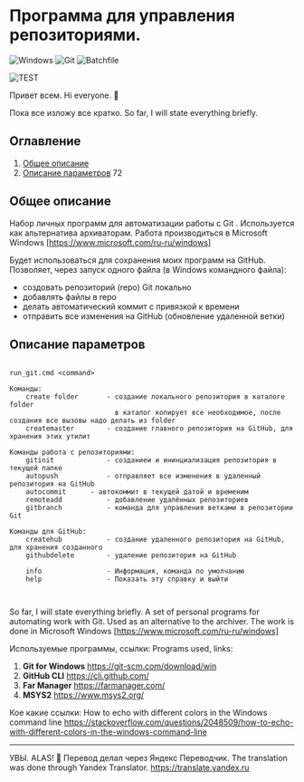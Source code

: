 # Программа для управления репозиториями.

![Windows](https://img.shields.io/badge/Windows-0078D6?style=for-the-badge&logo=windows&logoColor=white)
![Git](https://img.shields.io/badge/git-%23F05033.svg?style=for-the-badge&logo=git&logoColor=white)
![Batchfile](https://img.shields.io/badge/-Batchfile-090909?style=for-the-badge&logo=Batchfile&logoColor=097CDB)

![TEST](https://img.shields.io/badge/TEST-you_like-blue)

Привет всем. Hi everyone. :wave:

Пока все изложу все кратко. 
So far, I will state everything briefly.

## Оглавление
1. [Общее описание](#Общее-описание)
2. [Описание параметров](#Описание-параметров)
                                                                                                                                          72
## Общее описание

Набор личных программ для автоматизации работы с Git  .
Используется как альтернатива архиваторам.
Работа производиться в Microsoft Windows [https://www.microsoft.com/ru-ru/windows]

Будет использоваться для сохранения моих программ на GitHub. 
Позволяет, через запуск одного файла (в Windows командного файла):
 - создовать репозиторий (repo) Git локально
 - добавлять файлы в repo
 - делать автоматический коммит с привязкой к времени
 - отправить все изменения на GitHub (обновление удаленной ветки)

## Описание параметров
```

run_git.cmd <command>

Команды:
    create folder       - создание локального репозитория в каталоге folder
                          в каталог копирует все необходимое, после создания все вызовы надо делать из folder
    createmaster        - создание главного репозитория на GitHub, для хранения этих утилит

Команды работа с репозиториями:
    gitinit             - созданиеи и ининциализация репозитория в текущей папке
    autopush            - отправляет все изменения в удаленный репозитория на GitHub
    autocommit		- автокоммит в текущей датой и временим
    remoteadd           - добавление удалённых репозиториев
    gitbranch           - команда для управления ветками в репозитории Git

Команды для GitHub:
    createhub           - создание удаленного репозитория на GitHub, для хранения созданного
    githubdelete        - удаление репозитория на GitHub

    info                - Информация, команда по умолчанию
    help                - Показать эту справку и выйти



```

So far, I will state everything briefly.
A set of personal programs for automating work with Git.
Used as an alternative to the archiver.
The work is done in Microsoft Windows [https://www.microsoft.com/ru-ru/windows]

Используемые программы, ссылки:
Programs used, links:
1. **Git for Windows**	https://git-scm.com/download/win
2. **GitHub CLI**	https://cli.github.com/
3. **Far Manager**	https://farmanager.com/
4. **MSYS2**		https://www.msys2.org/

Кое какие ссылки:
 How to echo with different colors in the Windows command line https://stackoverflow.com/questions/2048509/how-to-echo-with-different-colors-in-the-windows-command-line

____
УВЫ. ALAS! :raised_hands:
Перевод делал через Яндекс Переводчик.
The translation was done through Yandex Translator. https://translate.yandex.ru
